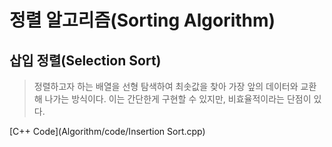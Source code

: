 # 정렬 알고리즘(Sorting Algorithm)

## 삽입 정렬(Selection Sort)

> 정렬하고자 하는 배열을 선형 탐색하여 최솟값을 찾아 가장 앞의 데이터와 교환해 나가는 방식이다. 이는 간단한게 구현할 수 있지만, 비효율적이라는 단점이 있다.

[C++ Code](Algorithm/code/Insertion Sort.cpp)
